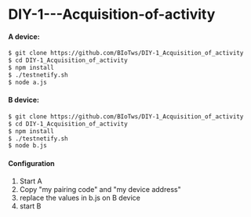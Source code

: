 # DIY-1---Acquisition-of-activity

#### A device:
```sh
$ git clone https://github.com/BIoTws/DIY-1_Acquisition_of_activity
$ cd DIY-1_Acquisition_of_activity
$ npm install
$ ./testnetify.sh
$ node a.js
```

#### B device:
```sh
$ git clone https://github.com/BIoTws/DIY-1_Acquisition_of_activity
$ cd DIY-1_Acquisition_of_activity
$ npm install
$ ./testnetify.sh
$ node b.js
```

#### Configuration
1) Start A
2) Copy "my pairing code" and "my device address"
3) replace the values in b.js on B device 
4) start B
